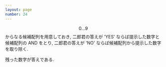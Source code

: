 ```yaml
---
layout: page
number: 24
---
```

$$ 0 \dots 9 $$ からなる候補配列を用意しておき, 二郎君の答えが 'YES' ならば提示した数字と候補配列の AND をとり, 二郎君の答えが 'NO' ならば候補配列から提示した数字を取り除く.

残った数字が答えである.
